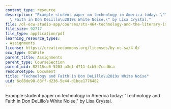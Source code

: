 ```yaml
---
content_type: resource
description: "Example student paper on technology in America today: \"Technology and\
  \ Faith in Don DeLillo\u2019s White Noise,\" by Lisa Crystal."
file: /ol-ocw-studio-app/courses/sts-464-technology-and-the-literary-imagination-spring-2008/6c88de9083ffd2365e44d1bce1776482_crystal_wk2.pdf
file_size: 92717
file_type: application/pdf
learning_resource_types:
- Assignments
license: https://creativecommons.org/licenses/by-nc-sa/4.0/
ocw_type: OCWFile
parent_title: Assignments
parent_type: CourseSection
parent_uid: 82715cd6-5203-a3e1-d711-4cb5e7ccd6ca
resourcetype: Document
title: "Technology and Faith in Don DeLillo\u2019s White Noise"
uid: 6c88de90-83ff-d236-5e44-d1bce1776482
---
```

Example student paper on technology in America today: "Technology and Faith in Don DeLillo’s White Noise," by Lisa Crystal.